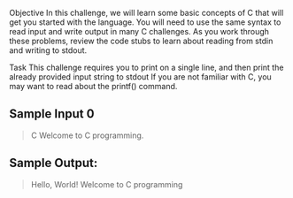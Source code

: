 Objective
In this challenge, we will learn some basic concepts of C that will get you started with the language.
You will need to use the same syntax to read input and write output in many C challenges.
As you work through these problems, review the code stubs to learn about reading from stdin and writing to stdout.

Task
This challenge requires you to print  on a single line, and then print the already provided input string to stdout
If you are not familiar with C, you may want to read about the printf() command.


## Sample Input 0
> C Welcome to C programming.

## Sample Output:
> Hello, World!
Welcome to C programming